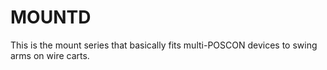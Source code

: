 # MOUNTD
This is the mount series that basically fits multi-POSCON devices to swing arms on wire carts.
